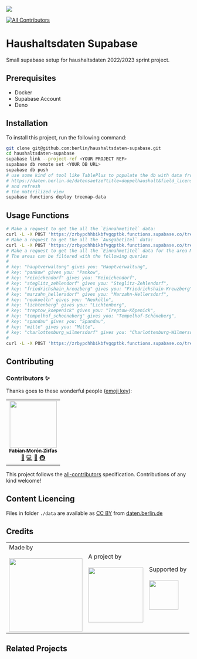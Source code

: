 ![](https://img.shields.io/badge/Built%20with%20%E2%9D%A4%EF%B8%8F-at%20Technologiestiftung%20Berlin-blue)

<!-- ALL-CONTRIBUTORS-BADGE:START - Do not remove or modify this section -->

[![All Contributors](https://img.shields.io/badge/all_contributors-1-orange.svg?style=flat-square)](#contributors-)

<!-- ALL-CONTRIBUTORS-BADGE:END -->

# Haushaltsdaten Supabase

<!--

Bonus:

Use all-contributors

npx all-contributors-cli check
npx all-contributors-cli add ff6347 doc

You can use it on GitHub just by commeting on PRs and issues:

```
@all-contributors please add @ff6347 for infrastructure, tests and code
```
Read more here https://allcontributors.org/


Get fancy shields at https://shields.io
 -->

Small supabase setup for haushaltsdaten 2022/2023 sprint project.

## Prerequisites

- Docker
- Supabase Account
- Deno

## Installation

To install this project, run the following command:

```bash
git clone git@github.com:berlin/haushaltsdaten-supabase.git
cd haushaltsdaten-supabase
supabase link --project-ref <YOUR PROJECT REF>
supabase db remote set <YOUR DB URL>
supabase db push
# use some kind of tool like TablePlus to populate the db with data from
# https://daten.berlin.de/datensaetze?title=doppelhaushalt&field_license_tid=All&field_publisher_tid=All&field_geo_granularity_tid=All&field_temporal_granularity_tid=All&field_geo_coverage_tid=All&state=open
# and refresh
# the materilized view
supabase functions deploy treemap-data
```

## Usage Functions

```bash
# Make a request to get the all the `Einnahmetitel` data:
curl -L -X POST 'https://zrbypchhbikbfvgqptbk.functions.supabase.co/treemap-data' -H 'Authorization: Bearer <YOUR ANON KEY HERE>'
# Make a request to get the all the `Ausgabetitel` data:
curl -L -X POST 'https://zrbypchhbikbfvgqptbk.functions.supabase.co/treemap-data?type=Ausgabetitel' -H 'Authorization: Bearer <YOUR ANON KEY HERE>'
# Make a request to get the all the `Einnahmetitel` data for the area Mitte
# The areas can be filtered with the following queries
#
# key: "hauptverwaltung" gives you: "Hauptverwaltung",
# key: "pankow" gives you: "Pankow",
# key: "reinickendorf" gives you: "Reinickendorf",
# key: "steglitz_zehlendorf" gives you: "Steglitz-Zehlendorf",
# key: "friedrichshain_kreuzberg" gives you: "Friedrichshain-Kreuzberg",
# key: "marzahn_hellersdorf" gives you: "Marzahn-Hellersdorf",
# key: "neukoelln" gives you: "Neukölln",
# key: "lichtenberg" gives you: "Lichtenberg",
# key: "treptow_koepenick" gives you: "Treptow-Köpenick",
# key: "tempelhof_schoeneberg" gives you: "Tempelhof-Schöneberg",
# key: "spandau" gives you: "Spandau",
# key: "mitte" gives you: "Mitte",
# key: "charlottenburg_wilmersdorf" gives you: "Charlottenburg-Wilmersdorf",
#
curl -L -X POST 'https://zrbypchhbikbfvgqptbk.functions.supabase.co/treemap-data?bezirk=mitte' -H 'Authorization: Bearer <YOUR ANON KEY HERE>'
```

## Contributing

### Contributors ✨

Thanks goes to these wonderful people ([emoji key](https://allcontributors.org/docs/en/emoji-key)):

<!-- ALL-CONTRIBUTORS-LIST:START - Do not remove or modify this section -->
<!-- prettier-ignore-start -->
<!-- markdownlint-disable -->
<table>
  <tr>
    <td align="center"><a href="https://fabianmoronzirfas.me/"><img src="https://avatars.githubusercontent.com/u/315106?v=4?s=128" width="128px;" alt=""/><br /><sub><b>Fabian Morón Zirfas</b></sub></a><br /><a href="https://github.com/berlin/haushaltsdaten-supabase/commits?author=ff6347" title="Documentation">📖</a> <a href="https://github.com/berlin/haushaltsdaten-supabase/commits?author=ff6347" title="Code">💻</a> <a href="#design-ff6347" title="Design">🎨</a> <a href="#infra-ff6347" title="Infrastructure (Hosting, Build-Tools, etc)">🚇</a></td>
  </tr>
</table>

<!-- markdownlint-restore -->
<!-- prettier-ignore-end -->

<!-- ALL-CONTRIBUTORS-LIST:END -->

This project follows the [all-contributors](https://github.com/all-contributors/all-contributors) specification. Contributions of any kind welcome!

## Content Licencing

Files in folder `./data` are available as [CC BY](https://creativecommons.org/licenses/by/3.0/de/) from [daten.berlin.de](https://daten.berlin.de/datensaetze)

## Credits

<table>
  <tr>
    <td>
      Made by <a src="https://citylab-berlin.org/de/start/">
        <br />
        <br />
        <img width="200" src="https://citylab-berlin.org/wp-content/uploads/2021/05/citylab-logo.svg" />
      </a>
    </td>
    <td>
      A project by <a src="https://www.technologiestiftung-berlin.de/">
        <br />
        <br />
        <img width="150" src="https://citylab-berlin.org/wp-content/uploads/2021/05/tsb.svg" />
      </a>
    </td>
    <td>
      Supported by <a src="https://www.berlin.de/rbmskzl/">
        <br />
        <br />
        <img width="80" src="https://citylab-berlin.org/wp-content/uploads/2021/12/B_RBmin_Skzl_Logo_DE_V_PT_RGB-300x200.png" />
      </a>
    </td>
  </tr>
</table>

## Related Projects

